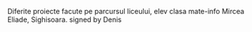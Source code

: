 Diferite proiecte facute pe parcursul liceului, elev clasa mate-info Mircea Eliade, Sighisoara.
signed by Denis
